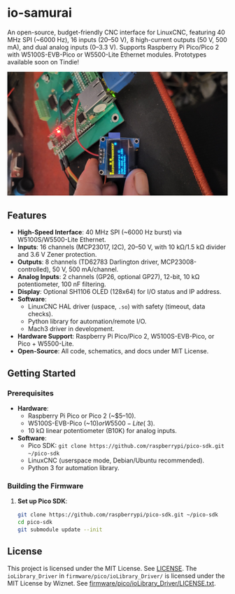 # io-samurai
An open-source, budget-friendly CNC interface for LinuxCNC, featuring 40 MHz SPI (~6000 Hz), 16 inputs (20–50 V), 8 high-current outputs (50 V, 500 mA), and dual analog inputs (0–3.3 V). Supports Raspberry Pi Pico/Pico 2 with W5100S-EVB-Pico or W5500-Lite Ethernet modules. Prototypes available soon on Tindie!

![io-samurai PCB](docs/images/last_proto.png) <!-- Helyettesítsd a képpel -->

## Features
- **High-Speed Interface**: 40 MHz SPI (~6000 Hz burst) via W5100S/W5500-Lite Ethernet.
- **Inputs**: 16 channels (MCP23017, I2C), 20–50 V, with 10 kΩ/1.5 kΩ divider and 3.6 V Zener protection.
- **Outputs**: 8 channels (TD62783 Darlington driver, MCP23008-controlled), 50 V, 500 mA/channel.
- **Analog Inputs**: 2 channels (GP26, optional GP27), 12-bit, 10 kΩ potentiometer, 100 nF filtering.
- **Display**: Optional SH1106 OLED (128x64) for I/O status and IP address.
- **Software**:
  - LinuxCNC HAL driver (uspace, `.so`) with safety (timeout, data checks).
  - Python library for automation/remote I/O.
  - Mach3 driver in development.
- **Hardware Support**: Raspberry Pi Pico/Pico 2, W5100S-EVB-Pico, or Pico + W5500-Lite.
- **Open-Source**: All code, schematics, and docs under MIT License.

## Getting Started
### Prerequisites
- **Hardware**:
  - Raspberry Pi Pico or Pico 2 (~$5–10).
  - W5100S-EVB-Pico (~$10) or W5500-Lite (~$3).
  - 10 kΩ linear potentiometer (B10K) for analog inputs.
- **Software**:
  - Pico SDK: `git clone https://github.com/raspberrypi/pico-sdk.git ~/pico-sdk`
  - LinuxCNC (userspace mode, Debian/Ubuntu recommended).
  - Python 3 for automation library.

### Building the Firmware
1. **Set up Pico SDK**:
   ```bash
   git clone https://github.com/raspberrypi/pico-sdk.git ~/pico-sdk
   cd pico-sdk
   git submodule update --init

## License
This project is licensed under the MIT License. See [LICENSE](LICENSE).
The `ioLibrary_Driver` in `firmware/pico/ioLibrary_Driver/` is licensed under the MIT License by Wiznet. See [firmware/pico/ioLibrary_Driver/LICENSE.txt](firmware/pico/ioLibrary_Driver/LICENSE.txt).
